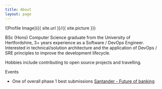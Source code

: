 ```yaml
---
title: About
layout: page
---
```

![Profile Image]({{ site.url }}/{{ site.picture }})

<p>BSc (Hons) Computer Science graduate from the University of Hertfordshire, 3+ years experience as a Software / DevOps Engineer. Interested in technical/solution architecture and the application of DevOps / SRE principles to improve the development lifecycle.

Hobbies include contributing to open source projects and travelling. </p>

Events

* One of overall phase 1 best submissions [Santander - Future of banking](https://www.santander.co.uk/uk/infodetail?p_p_id=W000_hidden_WAR_W000_hiddenportlet&p_p_lifecycle=1&p_p_state=normal&p_p_mode=view&p_p_col_id=column-2&p_p_col_pos=1&p_p_col_count=3&_W000_hidden_WAR_W000_hiddenportlet_javax.portlet.action=hiddenAction&_W000_hidden_WAR_W000_hiddenportlet_base.portlet.view=ILBDInitialView&_W000_hidden_WAR_W000_hiddenportlet_cid=1324582282168&_W000_hidden_WAR_W000_hiddenportlet_tipo=SANContent)

